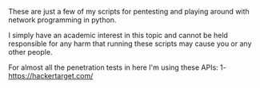 These are just a few of my scripts for pentesting and playing around with network programming in python.

I simply have an academic interest in this topic and cannot be held responsible for any harm that running these scripts
may cause you or any other people.

For almost all the penetration tests in here I'm using these APIs:
1- https://hackertarget.com/